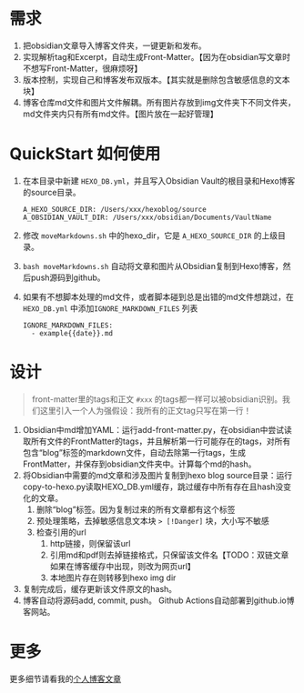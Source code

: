 # 需求
1. 把obsidian文章导入博客文件夹，一键更新和发布。
1. 实现解析tag和Excerpt，自动生成Front-Matter。【因为在obsidian写文章时不想写Front-Matter，很麻烦呀】
2. 版本控制，实现自己和博客发布双版本。【其实就是删除包含敏感信息的文本块】
3. 博客仓库md文件和图片文件解耦。所有图片存放到img文件夹下不同文件夹，md文件夹内只有所有md文件。【图片放在一起好管理】

# QuickStart 如何使用
1. 在本目录中新建 `HEXO_DB.yml`，并且写入Obsidian Vault的根目录和Hexo博客的source目录。
	```
	A_HEXO_SOURCE_DIR: /Users/xxx/hexoblog/source
	A_OBSIDIAN_VAULT_DIR: /Users/xxx/obsidian/Documents/VaultName
	```
2. 修改 `moveMarkdowns.sh` 中的hexo_dir，它是 `A_HEXO_SOURCE_DIR` 的上级目录。
3. `bash moveMarkdowns.sh` 自动将文章和图片从Obsidian复制到Hexo博客，然后push源码到github。
4. 如果有不想脚本处理的md文件，或者脚本碰到总是出错的md文件想跳过，在 `HEXO_DB.yml` 中添加`IGNORE_MARKDOWN_FILES` 列表

	```
	IGNORE_MARKDOWN_FILES: 
	  - example{{date}}.md
	```


# 设计
> front-matter里的tags和正文 `#xxx` 的tags都一样可以被obsidian识别。我们这里引入一个人为强假设：我所有的正文tag只写在第一行！

1. Obsidian中md增加YAML：运行add-front-matter.py，在obsidian中尝试读取所有文件的FrontMatter的tags，并且解析第一行可能存在的tags，对所有包含“blog”标签的markdown文件，自动去除第一行tags，生成FrontMatter，并保存到obsidian文件夹中。计算每个md的hash。
2. 将Obsidian中需要的md文章和涉及图片复制到hexo blog source目录：运行copy-to-hexo.py读取HEXO_DB.yml缓存，跳过缓存中所有存在且hash没变化的文章。
	1. 删除“blog”标签。因为复制过来的所有文章都有这个标签
	2. 预处理策略，去掉敏感信息文本块 `> [!Danger]` 块，大小写不敏感
	3. 检查引用的url
		1. http链接，则保留该url
		2. 引用md和pdf则去掉链接格式，只保留该文件名【TODO：双链文章如果在博客缓存中出现，则改为网页url】
		3. 本地图片存在则转移到hexo img dir
3. 复制完成后，缓存更新该文件原文的hash。
4. 博客自动将源码add, commit, push。 Github Actions自动部署到github.io博客网站。

# 更多
更多细节请看我的[个人博客文章](https://mediocrityxt.github.io/blogsite/2024/%E6%9B%B4%E6%96%B0%E5%8D%9A%E5%AE%A2/)